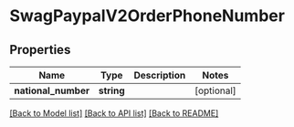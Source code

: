 # SwagPaypalV2OrderPhoneNumber

## Properties
Name | Type | Description | Notes
------------ | ------------- | ------------- | -------------
**national_number** | **string** |  | [optional] 

[[Back to Model list]](../../README.md#documentation-for-models) [[Back to API list]](../../README.md#documentation-for-api-endpoints) [[Back to README]](../../README.md)

